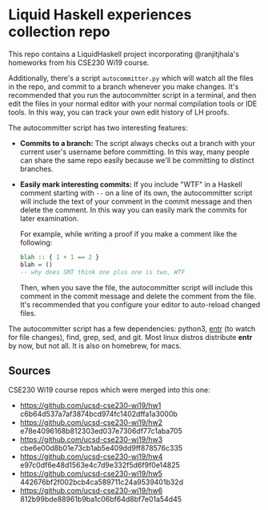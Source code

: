 # Liquid Haskell experiences collection repo

This repo contains a LiquidHaskell project incorporating @ranjitjhala's
homeworks from his CSE230 Wi19 course.

Additionally, there's a script `autocommitter.py` which will watch all the
files in the repo, and commit to a branch whenever you make changes.
It's recommended that you run the autocommitter script in a terminal, and then
edit the files in your normal editor with your normal compilation tools or IDE
tools.
In this way, you can track your own edit history of LH proofs.

The autocommitter script has two interesting features:

* **Commits to a branch:** The script always checks out a branch with your
  current user's username before committing. In this way, many people can share
  the same repo easily because we'll be committing to distinct branches.
* **Easily mark interesting commits:** If you include "WTF" in a Haskell
  comment starting with `--` on a line of its own, the autocommitter script
  will include the text of your comment in the commit message and then delete
  the comment. In this way you can easily mark the commits for later
  examination.

  For example, while writing a proof if you make a comment like the following:
  ```haskell
  blah :: { 1 + 1 == 2 }
  blah = ()
  -- why does SMT think one plus one is two, WTF
  ```
  Then, when you save the file, the autocommitter script will include this
  comment in the commit message and delete the comment from the file. It's
  recommended that you configure your editor to auto-reload changed files.

The autocommitter script has a few dependencies: python3,
[entr](https://github.com/eradman/entr#event-notify-test-runner) (to watch for
file changes), find, grep, sed, and git. Most linux distros distribute **entr**
by now, but not all. It is also on homebrew, for macs.

## Sources

CSE230 Wi19 course repos which were merged into this one:

* <https://github.com/ucsd-cse230-wi19/hw1> c6b64d537a7af3874bcd974fc1402dffa1a3000b
* <https://github.com/ucsd-cse230-wi19/hw2> e78e4096168b812303ed037e7306df77c1aba705
* <https://github.com/ucsd-cse230-wi19/hw3> cbe6e00d8b01e73cb1ab5e409dd9ff878576c335
* <https://github.com/ucsd-cse230-wi19/hw4> e97c0df6e48d1563e4c7d9e332f5d6f9f0e14825
* <https://github.com/ucsd-cse230-wi19/hw5> 442676bf2f002bcb4ca589711c24a9539401b32d
* <https://github.com/ucsd-cse230-wi19/hw6> 812b99bde88961b9ba1c06bf64d8bf7e01a54d45
